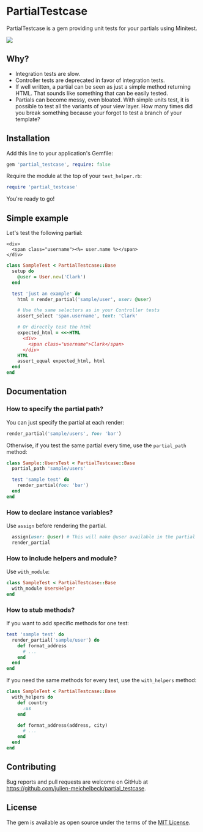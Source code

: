 # PartialTestcase
PartialTestcase is a gem providing unit tests for your partials using Minitest.

![](https://api.travis-ci.org/julien-meichelbeck/partial_testcase.svg?branch=master)

## Why?
* Integration tests are slow.
* Controller tests are deprecated in favor of integration tests.
* If well written, a partial can be seen as just a simple method returning HTML. That sounds like something that can be easily tested.
* Partials can become messy, even bloated. With simple units test, it is possible to test all the variants of your view layer. How many times did you break something because your forgot to test a branch of your template?

## Installation
Add this line to your application's Gemfile:

```ruby
gem 'partial_testcase', require: false
```

Require the module at the top of your `test_helper.rb`:

```ruby
require 'partial_testcase'
```

You're ready to go!

## Simple example
Let's test the following partial:

```erb
<div>
  <span class="username"><%= user.name %></span>
</div>
```

```ruby
class SampleTest < PartialTestcase::Base
  setup do
    @user = User.new('Clark')
  end

  test 'just an example' do
    html = render_partial('sample/user', user: @user)

    # Use the same selectors as in your Controller tests
    assert_select 'span.username', text: 'Clark'

    # Or directly test the html
    expected_html = <<~HTML
      <div>
        <span class="username">Clark</span>
      </div>
    HTML
    assert_equal expected_html, html
  end
end

```

## Documentation
### How to specify the partial path?
You can just specify the partial at each render:
```ruby
render_partial('sample/users', foo: 'bar')
```

Otherwise, if you test the same partial every time, use the `partial_path` method:
```ruby
class Sample::UsersTest < PartialTestcase::Base
  partial_path 'sample/users'

  test 'sample test' do
    render_partial(foo: 'bar')
  end
end
```

### How to declare instance variables?
Use `assign` before rendering the partial.
```ruby
  assign(user: @user) # This will make @user available in the partial
  render_partial
```

### How to include helpers and module?
Use `with_module`:
```ruby
class SampleTest < PartialTestcase::Base
  with_module UsersHelper
end
```

### How to stub methods?
If you want to add specific methods for one test:

```ruby
test 'sample test' do
  render_partial('sample/user') do
    def format_address
      # ...
    end
  end
end
```

If you need the same methods for every test, use the `with_helpers` method:
```ruby
class SampleTest < PartialTestcase::Base
  with_helpers do
    def country
      :us
    end

    def format_address(address, city)
      # ...
    end
  end
end
```

## Contributing

Bug reports and pull requests are welcome on GitHub at https://github.com/julien-meichelbeck/partial_testcase.


## License

The gem is available as open source under the terms of the [MIT License](http://opensource.org/licenses/MIT).
